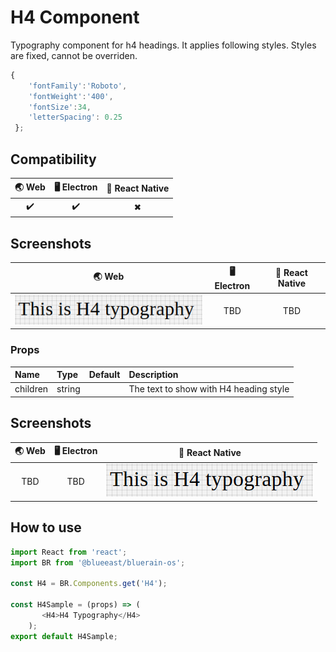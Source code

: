 
# H4 Component

Typography component for h4 headings. It applies following styles. Styles are fixed, cannot be overriden.

```javascript
{
    'fontFamily':'Roboto',
    'fontWeight':'400',
    'fontSize':34,
    'letterSpacing': 0.25
 };
```

## Compatibility

| 🌏 Web | 🖥 Electron | 📱 React Native |
| :----: | :---------: | :-------------: |
| ✔️     | ✔️          | ✖               |

## Screenshots

| 🌏 Web                             | 🖥 Electron | 📱 React Native |
| :--------------------------------: | :---------: | :-------------: |
| ![web image](./screenshots/H4.png) | TBD         | TBD             |

### Props

| Name     | Type   | Default | Description                            |
| :------- | :----- | :------ | :------------------------------------- |
| children | string |         | The text to show with H4 heading style |

## Screenshots

| 🌏 Web | 🖥 Electron | 📱 React Native                       |
| :----: | :---------: | :-----------------------------------: |
| TBD    | TBD         | ![mobile image](./screenshots/H4.png) |

## How to use

```javascript
import React from 'react';
import BR from '@blueeast/bluerain-os';

const H4 = BR.Components.get('H4');

const H4Sample = (props) => (
       <H4>H4 Typography</H4>
    );
export default H4Sample;
```